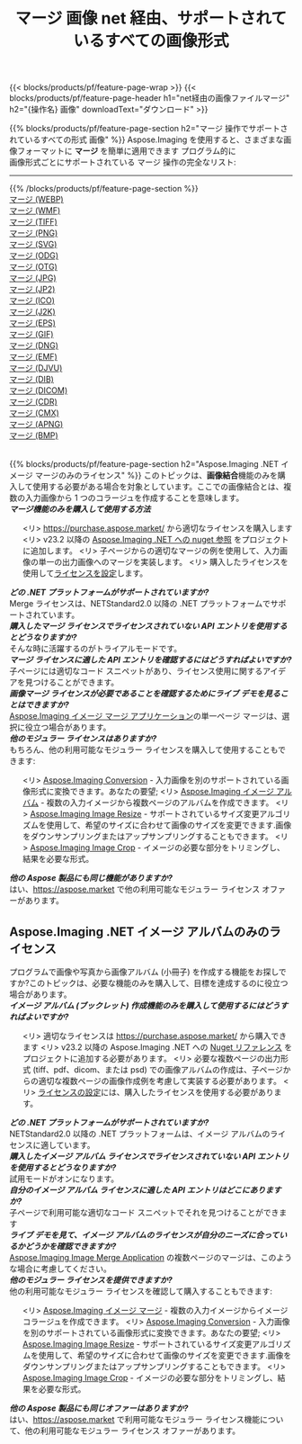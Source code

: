 ﻿---
title: マージ 画像 net 経由、サポートされているすべての画像形式 
weight: 3920
url: /ja/net/merge 
lang: ja
langdirlevel: 2
locales: zh-hans,ja,it,ru,de,es,fr,nl,id,lt,pl,pt,vi,tr,ko,zh-hant,ar,hi,th,sv,cs,uk,he
description: Aspose.Imaging を使用すると、net 経由で簡単に マージ イメージを作成できます
---

{{< blocks/products/pf/feature-page-wrap >}}
{{< blocks/products/pf/feature-page-header h1="net経由の画像ファイルマージ" h2="{操作名} 画像" downloadText="ダウンロード" >}}


{{% blocks/products/pf/feature-page-section  h2="マージ 操作でサポートされているすべての形式 画像" %}}
Aspose.Imaging を使用すると、さまざまな画像フォーマットに **マージ** を簡単に適用できます プログラム的に
<br/>
画像形式ごとにサポートされている マージ 操作の完全なリスト:
<hr/>
{{% /blocks/products/pf/feature-page-section %}}
<div class="container-fluid productfamilypage bg-gray">
    <div class="convertypes bg-gray agp-content section">
        <div class="container">
		<div class="row other-converters">
		    <div class='col-md-2 other-converter remove-lp remove-rp'><a href="/imaging/ja/net/merge/webp" >マージ (WEBP)</a></div><div class='col-md-2 other-converter remove-lp remove-rp'><a href="/imaging/ja/net/merge/wmf" >マージ (WMF)</a></div><div class='col-md-2 other-converter remove-lp remove-rp'><a href="/imaging/ja/net/merge/tiff" >マージ (TIFF)</a></div><div class='col-md-2 other-converter remove-lp remove-rp'><a href="/imaging/ja/net/merge/png" >マージ (PNG)</a></div><div class='col-md-2 other-converter remove-lp remove-rp'><a href="/imaging/ja/net/merge/svg" >マージ (SVG)</a></div><div class='col-md-2 other-converter remove-lp remove-rp'><a href="/imaging/ja/net/merge/odg" >マージ (ODG)</a></div><div class='col-md-2 other-converter remove-lp remove-rp'><a href="/imaging/ja/net/merge/otg" >マージ (OTG)</a></div><div class='col-md-2 other-converter remove-lp remove-rp'><a href="/imaging/ja/net/merge/jpg" >マージ (JPG)</a></div><div class='col-md-2 other-converter remove-lp remove-rp'><a href="/imaging/ja/net/merge/jp2" >マージ (JP2)</a></div><div class='col-md-2 other-converter remove-lp remove-rp'><a href="/imaging/ja/net/merge/ico" >マージ (ICO)</a></div><div class='col-md-2 other-converter remove-lp remove-rp'><a href="/imaging/ja/net/merge/j2k" >マージ (J2K)</a></div><div class='col-md-2 other-converter remove-lp remove-rp'><a href="/imaging/ja/net/merge/eps" >マージ (EPS)</a></div><div class='col-md-2 other-converter remove-lp remove-rp'><a href="/imaging/ja/net/merge/gif" >マージ (GIF)</a></div><div class='col-md-2 other-converter remove-lp remove-rp'><a href="/imaging/ja/net/merge/dng" >マージ (DNG)</a></div><div class='col-md-2 other-converter remove-lp remove-rp'><a href="/imaging/ja/net/merge/emf" >マージ (EMF)</a></div><div class='col-md-2 other-converter remove-lp remove-rp'><a href="/imaging/ja/net/merge/djvu" >マージ (DJVU)</a></div><div class='col-md-2 other-converter remove-lp remove-rp'><a href="/imaging/ja/net/merge/dib" >マージ (DIB)</a></div><div class='col-md-2 other-converter remove-lp remove-rp'><a href="/imaging/ja/net/merge/dicom" >マージ (DICOM)</a></div><div class='col-md-2 other-converter remove-lp remove-rp'><a href="/imaging/ja/net/merge/cdr" >マージ (CDR)</a></div><div class='col-md-2 other-converter remove-lp remove-rp'><a href="/imaging/ja/net/merge/cmx" >マージ (CMX)</a></div><div class='col-md-2 other-converter remove-lp remove-rp'><a href="/imaging/ja/net/merge/apng" >マージ (APNG)</a></div><div class='col-md-2 other-converter remove-lp remove-rp'><a href="/imaging/ja/net/merge/bmp" >マージ (BMP)</a></div>
                </div>
        </div>
    </div>
</div>
<br/>

{{% blocks/products/pf/feature-page-section  h2="Aspose.Imaging .NET イメージ マージのみのライセンス" %}}
このトピックは、<b>画​​像結合</b>機能のみを購入して使用する必要がある場合を対象としています。ここでの画像結合とは、複数の入力画像から 1 つのコラージュを作成することを意味します。 <br/>
<i><b>マージ機能のみを購入して使用する方法</b></i>
<ul>
<リ>
<a href="https://purchase.aspose.market/">https://purchase.aspose.market/</a> から適切なライセンスを購入します
</li>
<リ>
v23.2 以降の <a href="https://www.nuget.org/packages/Aspose.Imaging">Aspose.Imaging .NET への nuget 参照</a> をプロジェクトに追加します。
</li>
<リ>
子ページからの適切なマージの例を使用して、入力画像の単一の出力画像へのマージを実装します。
</li>
<リ>
購入したライセンスを使用して<a href="https://docs.aspose.com/imaging/net/licensing/">ライセンスを設定</a>します。
</li>
</ul>
<i><b>どの .NET プラットフォームがサポートされていますか?</b></i> <br/>
Merge ライセンスは、NETStandard2.0 以降の .NET プラットフォームでサポートされています。<br/>
<i><b>購入したマージ ライセンスでライセンスされていない API エントリを使用するとどうなりますか?</b></i><br/>
そんな時に活躍するのがトライアルモードです。<br/>
<i><b>マージ ライセンスに適した API エントリを確認するにはどうすればよいですか?</b></i><br/>
子ページには適切なコード スニペットがあり、ライセンス使用に関するアイデアを見つけることができます。<br/>
<i><b>画像マージ ライセンスが必要であることを確認するためにライブ デモを見ることはできますか?</b></i><br/>
<a href="https://products.aspose.app/imaging/ja/image-merge/">Aspose.Imaging イメージ マージ アプリケーション</a>の単一ページ マージは、選択に役立つ場合があります。<br />
<i><b>他のモジュラー ライセンスはありますか?</b></i><br/>
もちろん、他の利用可能なモジュラー ライセンスを購入して使用することもできます:<br/>
<ul>
<リ>
<a href="https://products.aspose.com/imaging/ja/net/conversion/">Aspose.Imaging Conversion</a> - 入力画像を別のサポートされている画像形式に変換できます。あなたの要望;
</li>
<リ>
<a href="https://products.aspose.com/imaging/ja/net/merge/">Aspose.Imaging イメージ アルバム</a> - 複数の入力イメージから複数ページのアルバムを作成できます。
</li>
<リ>
<a href="https://products.aspose.com/imaging/ja/net/resize/">Aspose.Imaging Image Resize</a> - サポートされているサイズ変更アルゴリズムを使用して、希望のサイズに合わせて画像のサイズを変更できます.画像をダウンサンプリングまたはアップサンプリングすることもできます。
</li>
<リ>
<a href="https://products.aspose.com/imaging/ja/net/crop/">Aspose.Imaging Image Crop</a> - イメージの必要な部分をトリミングし、結果を必要な形式。
</li>
</ul>
<i><b>他の Aspose 製品にも同じ機能がありますか?</b></i><br/>
はい、<a href="https://aspose.market">https://aspose.market</a> で他の利用可能なモジュラー ライセンス オファーがあります。

<br/>
<h2>Aspose.Imaging .NET イメージ アルバムのみのライセンス</h2>
プログラムで画像や写真から画像アルバム (小冊子) を作成する機能をお探しですか?このトピックは、必要な機能のみを購入して、目標を達成するのに役立つ場合があります。<br/>
<i><b>イメージ アルバム (ブックレット) 作成機能のみを購入して使用するにはどうすればよいですか?</b></i>
<ul>
<リ>
適切なライセンスは <a href="https://purchase.aspose.market/">https://purchase.aspose.market/</a> から購入できます
</li>
<リ>
v23.2 以降の Aspose.Imaging .NET への <a href="https://www.nuget.org/packages/Aspose.Imaging">Nuget リファレンス</a> をプロジェクトに追加する必要があります。
</li>
<リ>
必要な複数ページの出力形式 (tiff、pdf、dicom、または psd) での画像アルバムの作成は、子ページからの適切な複数ページの画像作成例を考慮して実装する必要があります。
</li>
<リ>
<a href="https://docs.aspose.com/imaging/net/licensing/">ライセンスの設定</a>には、購入したライセンスを使用する必要があります。
</li>
</ul>
<i><b>どの .NET プラットフォームがサポートされていますか?</b></i> <br/>
NETStandard2.0 以降の .NET プラットフォームは、イメージ アルバムのライセンスに適しています。<br/>
<i><b>購入したイメージ アルバム ライセンスでライセンスされていない API エントリを使用するとどうなりますか?</b></i><br/>
試用モードがオンになります。<br/>
<i><b>自分のイメージ アルバム ライセンスに適した API エントリはどこにありますか?</b></i><br/>
子ページで利用可能な適切なコード スニペットでそれを見つけることができます<br/>
<i><b>ライブ デモを見て、イメージ アルバムのライセンスが自分のニーズに合っているかどうかを確認できますか?</b></i><br/>
<a href="https://products.aspose.app/imaging/ja/image-merge/">Aspose.Imaging Image Merge Application</a> の複数ページのマージは、このような場合に考慮してください。 <br/>
<i><b>他のモジュラー ライセンスを提供できますか?</b></i><br/>
他の利用可能なモジュラー ライセンスを確認して購入することもできます:<br/>
<ul>
<リ>
<a href="https://products.aspose.com/imaging/ja/net/merge/">Aspose.Imaging イメージ マージ</a> - 複数の入力イメージからイメージ コラージュを作成できます。
</li>
<リ>
<a href="https://products.aspose.com/imaging/ja/net/conversion/">Aspose.Imaging Conversion</a> - 入力画像を別のサポートされている画像形式に変換できます。あなたの要望;
</li>
<リ>
<a href="https://products.aspose.com/imaging/ja/net/resize/">Aspose.Imaging Image Resize</a> - サポートされているサイズ変更アルゴリズムを使用して、希望のサイズに合わせて画像のサイズを変更できます.画像をダウンサンプリングまたはアップサンプリングすることもできます。
</li>
<リ>
<a href="https://products.aspose.com/imaging/ja/net/crop/">Aspose.Imaging Image Crop</a> - イメージの必要な部分をトリミングし、結果を必要な形式。
</li>
</ul>
<i><b>他の Aspose 製品にも同じオファーはありますか?</b></i><br/>
はい、<a href="https://aspose.market">https://aspose.market</a> で利用可能なモジュラー ライセンス機能について、他の利用可能なモジュラー ライセンス オファーがあります。
